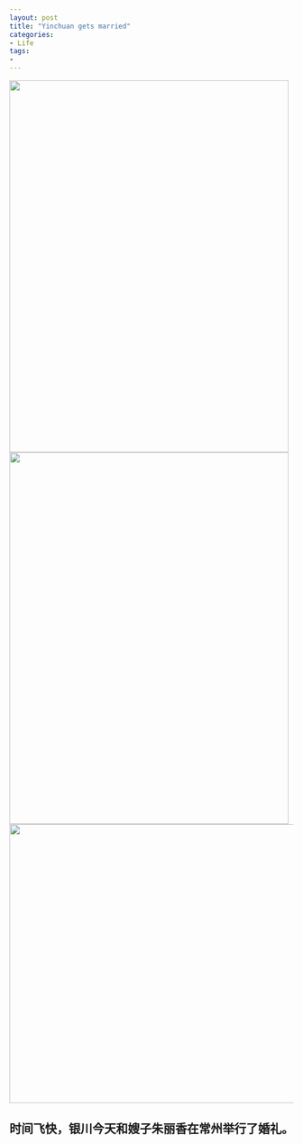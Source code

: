 ```yaml
---
layout: post
title: "Yinchuan gets married"
categories:
- Life
tags:
-
---
```


<img src="https://fhcaeg.dm2302.livefilestore.com/y3m0HhGVr6FBGI9d6K0kFN39hpRDq4_NjVq5eyHBUQtssWE0uomVigp9xZPhP_uxLl6Eshj3UG8mXNXJDaX8hcQpAo6fSErRVWEa28zH3clxeSyfa0N3tLFrKnaVgXvs_mKlcX6eYIdNJYupdOwhWtLphBLFVMQ2p8xZb9sxIk6qrk?width=495&height=660&cropmode=none" width="495" height="660" />

<img src="https://dxdlnq.dm2302.livefilestore.com/y3mXILinnxCEMkl8eFQRQNuLhtAvjkA8IMX8dK9hrdSaaODB06CxNbzovntPQEjC93DGhNHPEJsPdESSZZ9OQPUNGOyI4iwBTLZ9ctSdGVz5Nr1bBEdQY6ukyNu1997YLJnEQ-BTUdhtJwJGUJKHeh1NxLIM8-zgXfpdwyH7fPQirs?width=495&height=660&cropmode=none" width="495" height="660" />

<img src="https://fxcaeg.dm2302.livefilestore.com/y3m-vO3HggPvlVLX0HE7Cr3zp_NXfOmdWfkxN0HdoYQVexRhH5C7fJAIQ2YvgqVyBhwBuwW1dyhJcJ5UG-yF69CqTrG0mbduJqctpw2d1gs7LpAhcAqzIQlxVD0DBLOVT4RvnQvXbfFhJfHpSladEP7_gb2Wz9yXYQYenD-F6RpdzY?width=660&height=495&cropmode=none" width="660" height="495" />

时间飞快，银川今天和嫂子朱丽香在常州举行了婚礼。
---